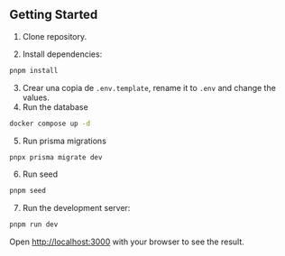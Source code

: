 ## Getting Started

1. Clone repository.

2. Install dependencies: 
```bash
pnpm install
``` 
3. Crear una copia de ```.env.template```, rename it to ```.env``` and change the values.
4. Run the database
```bash
docker compose up -d
```
5. Run prisma migrations
```bash
pnpx prisma migrate dev
```
6. Run seed
```bash
pnpm seed
```
7. Run the development server:
```bash
pnpm run dev
```

Open [http://localhost:3000](http://localhost:3000) with your browser to see the result.


